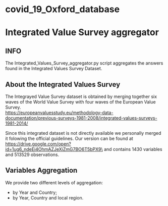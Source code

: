 # covid_19_Oxford_database
# Integrated Value Survey aggregator

## INFO
The Integrated_Values_Survey_aggregator.py script aggregates the answers found in the Integrated Values Survey Dataset.

## About the Integrated Values Survey
The Integrayed Value Survey dataset is obtained by merging together six waves of the World Value Survey with four waves of the European Value Survey.\
https://europeanvaluesstudy.eu/methodology-data-documentation/previous-surveys-1981-2008/integrated-values-surveys-1981-2014/

Since this integrated dataset is not directly available we personally merged it folowing the official guidelines. Our version can be found at
https://drive.google.com/open?id=1ug6_ndeEi4OhmAZJeXiZmG7BO6T5bPX9\
and contains 1430 variables and 513529 observations.

## Variables Aggregation
We provide two different levels of aggregation:
- by Year and Country;
- by Year, Country and local region.
